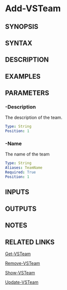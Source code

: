 <!-- #include "./common/header.md" -->

# Add-VSTeam

## SYNOPSIS

<!-- #include "./synopsis/Add-VSTeam.md" -->

## SYNTAX

## DESCRIPTION

<!-- #include "./synopsis/Add-VSTeam.md" -->

## EXAMPLES

## PARAMETERS

<!-- #include "./params/projectName.md" -->

### -Description

The description of the team.

```yaml
Type: String
Position: 1
```

### -Name

The name of the team

```yaml
Type: String
Aliases: TeamName
Required: True
Position: 1
```

## INPUTS

## OUTPUTS

## NOTES

<!-- #include "./common/prerequisites.md" -->

## RELATED LINKS

<!-- #include "./common/related.md" -->

[Get-VSTeam](Get-VSTeam.md)

[Remove-VSTeam](Remove-VSTeam.md)

[Show-VSTeam](Show-VSTeam.md)

[Update-VSTeam](Update-VSTeam.md)